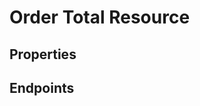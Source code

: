 # Order Total Resource

## Properties

<ResourceProperties :resource="'order_total'" :lang="'en'"/>

<ResourceScopes :resource="'order_total'"/>

## Endpoints

[//]: <> (GET ENDPOINT)
<ResourceEndpoint :resource="'order_total'" :endpoint="'get'" :lang="'en'">

<template v-slot:responseJSON>

<<< @/docs/fixtures/api/order_total/response/json/get_id.json

</template>

<template v-slot:responseXML>

<<< @/docs/fixtures/api/order_total/response/xml/get_id.xml

</template>

</ResourceEndpoint>

[//]: <> (GETCOLLECTION ENDPOINT)
<ResourceEndpoint :resource="'order_total'" :endpoint="'getCollection'" :lang="'en'">

<template v-slot:responseJSON>

<<< @/docs/fixtures/api/order_total/response/json/get_page.json

</template>

<template v-slot:responseXML>

<<< @/docs/fixtures/api/order_total/response/xml/get_page.xml

</template>

</ResourceEndpoint>

[//]: <> (POST ENDPOINT)
<ResourceEndpoint :resource="'order_total'" :endpoint="'post'" :lang="'en'">

<template v-slot:request>

<<< @/docs/fixtures/api/order_total/request/post.json

</template>

<template v-slot:responseJSON>

<<< @/docs/fixtures/api/order_total/response/json/get_id.json

</template>

<template v-slot:responseXML>

<<< @/docs/fixtures/api/order_total/response/xml/get_id.xml

</template>

</ResourceEndpoint>

[//]: <> (PUT ENDPOINT)
<ResourceEndpoint :resource="'order_total'" :endpoint="'put'" :lang="'en'">

<template v-slot:request>

<<< @/docs/fixtures/api/order_total/request/put.json

</template>

<template v-slot:responseJSON>

<<< @/docs/fixtures/api/order_total/response/json/get_id.json

</template>

<template v-slot:responseXML>

<<< @/docs/fixtures/api/order_total/response/xml/get_id.xml

</template>

</ResourceEndpoint>

[//]: <> (DELETE ENDPOINT)
<ResourceEndpoint :resource="'order_total'" :endpoint="'delete'" :lang="'en'"/>

